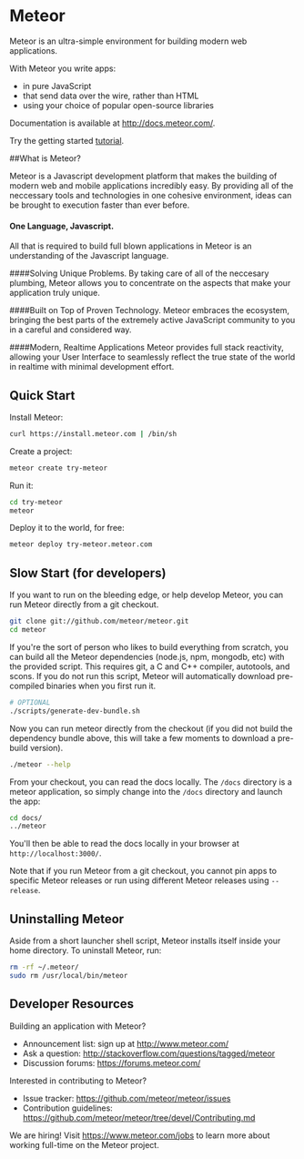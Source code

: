 # Meteor

Meteor is an ultra-simple environment for building modern web
applications.

With Meteor you write apps:

* in pure JavaScript
* that send data over the wire, rather than HTML
* using your choice of popular open-source libraries

Documentation is available at http://docs.meteor.com/.

Try the getting started [tutorial](https://www.meteor.com/try).

##What is Meteor?

Meteor is a Javascript development platform that makes the building of modern web and mobile applications incredibly easy. By providing all of the neccessary tools and technologies in one cohesive environment, ideas can be brought to execution faster than ever before. 

#### One Language, Javascript. 
All that is required to build full blown applications in Meteor is an understanding of the Javascript language.

####Solving Unique Problems. 
By taking care of all of the neccesary plumbing, Meteor allows you to concentrate on the aspects that make your application truly unique.

####Built on Top of Proven Technology. 
Meteor embraces the ecosystem, bringing the best parts of the extremely active JavaScript community to you in a careful and considered way.

####Modern, Realtime Applications
Meteor provides full stack reactivity, allowing your User Interface to seamlessly reflect the true state of the world in realtime with minimal development effort.


## Quick Start

Install Meteor:

```bash
curl https://install.meteor.com | /bin/sh
```

Create a project:

```bash
meteor create try-meteor
```

Run it:

```bash
cd try-meteor
meteor
```

Deploy it to the world, for free:

```bash
meteor deploy try-meteor.meteor.com
```

## Slow Start (for developers)

If you want to run on the bleeding edge, or help develop Meteor, you
can run Meteor directly from a git checkout.

```bash
git clone git://github.com/meteor/meteor.git
cd meteor
```

If you're the sort of person who likes to build everything from scratch,
you can build all the Meteor dependencies (node.js, npm, mongodb, etc)
with the provided script. This requires git, a C and C++ compiler,
autotools, and scons. If you do not run this script, Meteor will
automatically download pre-compiled binaries when you first run it.

```bash
# OPTIONAL
./scripts/generate-dev-bundle.sh
```

Now you can run meteor directly from the checkout (if you did not
build the dependency bundle above, this will take a few moments to
download a pre-build version).

```bash
./meteor --help
```

From your checkout, you can read the docs locally. The `/docs` directory is a
meteor application, so simply change into the `/docs` directory and launch
the app:

```bash
cd docs/
../meteor
```

You'll then be able to read the docs locally in your browser at
`http://localhost:3000/`.

Note that if you run Meteor from a git checkout, you cannot pin apps to specific
Meteor releases or run using different Meteor releases using `--release`.

## Uninstalling Meteor

Aside from a short launcher shell script, Meteor installs itself inside your
home directory. To uninstall Meteor, run:

```bash
rm -rf ~/.meteor/
sudo rm /usr/local/bin/meteor
```

## Developer Resources

Building an application with Meteor?

* Announcement list: sign up at http://www.meteor.com/
* Ask a question: http://stackoverflow.com/questions/tagged/meteor
* Discussion forums: https://forums.meteor.com/

Interested in contributing to Meteor?

* Issue tracker: https://github.com/meteor/meteor/issues
* Contribution guidelines: https://github.com/meteor/meteor/tree/devel/Contributing.md

We are hiring!  Visit https://www.meteor.com/jobs to
learn more about working full-time on the Meteor project.
